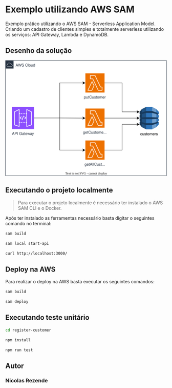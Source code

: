 # Exemplo utilizando AWS SAM

Exemplo prático utilizando o AWS SAM - Serverless Application Model. Criando um cadastro de clientes simples e totalmente serverless utilizando os serviços: API Gateway, Lambda e DynamoDB.

## Desenho da solução
![Alt text here](./docs/serveless_arch.svg)

## Executando o projeto localmente

> Para executar o projeto localmente é necessário ter instalado o AWS SAM CLI e o Docker.

Após ter instalado as ferramentas necessário basta digitar o seguintes comando no terminal:

```bash
sam build
```

```bash
sam local start-api
```

```bash
curl http://localhost:3000/
```

## Deploy na AWS

Para realizar o deploy na AWS basta executar os seguintes comandos:

```bash
sam build
```

```bash
sam deploy
```

## Executando teste unitário

```bash
cd register-customer
```

```bash
npm install
```

```bash
npm run test
```

## Autor

### Nicolas Rezende